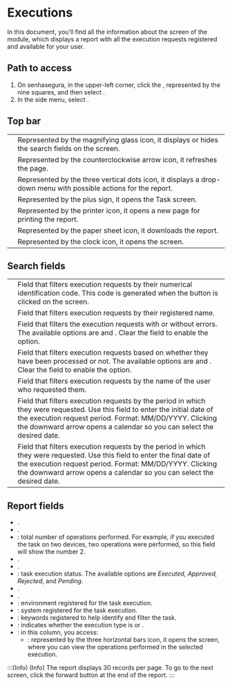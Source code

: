 # Executions 

In this document, you'll find all the information about the  screen of the  module, which displays a report with all the execution requests registered and available for your user.

## Path to access
1. On senhasegura, in the upper-left corner, click the , represented by the nine squares, and then select .
2. In the side menu, select .

## Top bar

|  |  |
|----|----|
|  | Represented by the magnifying glass icon, it displays or hides the search fields on the screen. |
| | Represented by the counterclockwise arrow icon, it refreshes the page. |
|  | Represented by the three vertical dots icon, it displays a drop-down menu with possible actions for the report. |
| | Represented by the plus sign, it opens the Task screen.  |
|  | Represented by the printer icon, it opens a new page for printing the report.                                                     |
|    | Represented by the paper sheet icon, it downloads the report. |
|  | Represented by the clock icon, it opens the  screen.  |

## Search fields
|   |   |
|----|----|
|  | Field that filters execution requests by their numerical identification code. This code is generated when the  button is clicked on the  screen.  |
| | Field that filters execution requests by their registered name. |
|   | Field that filters the execution requests with or without errors. The available options are  and . Clear the field to enable the  option.  |
|   | Field that filters execution requests based on whether they have been processed or not. The available options are  and . Clear the field to enable the  option. |
|   | Field that filters execution requests by the name of the user who requested them. |
|  | Field that filters execution requests by the period in which they were requested. Use this field to enter the initial date of the execution request period. Format: MM/DD/YYYY. Clicking the downward arrow opens a calendar so you can select the desired date. |
| | Field that filters execution requests by the period in which they were requested. Use this field to enter the final date of the execution request period. Format: MM/DD/YYYY. Clicking the downward arrow opens a calendar so you can select the desired date. |

## Report fields
* .
* .
* : total number of operations performed. For example, if you executed the task on two devices, two operations were performed, so this field will show the number 2.
* .
* .
* : task execution status. The available options are *Executed, Approved, Rejected*, and *Pending*. 
* .
* .
* : environment registered for the task execution.
* : system registered for the task execution.
* : keywords registered to help identify and filter the task.
* : indicates whether the execution type is  or .
* : in this column, you access:
    *  : represented by the three horizontal bars icon, it opens the  screen, where you can view the operations performed in the selected execution.

:::(Info) (Info)
The report displays 30 records per page. To go to the next screen, click the forward button at the end of the report.
:::